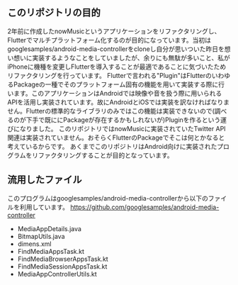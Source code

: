 ## このリポジトリの目的
2年前に作成したnowMusicというアプリケーションをリファクタリングし、Flutterでマルチプラットフォーム化するのが目的になっています。当初はgooglesamples/android-media-controllerをcloneし自分が思いついた昨日を想い想いに実装するようなことをしていましたが、余りにも無駄が多いこと、私がiPhoneに機種を変更しFlutterを導入することが最適であることに気づいたためリファクタリングを行っています。
Flutterで言われる"Plugin"はFlutterのいわゆるPackageの一種でそのプラットフォーム固有の機能を用いて実装する際に行います。このアプリケーションはAndroidでは映像や音を扱う際に用いられるAPIを活用し実装されています。故にAndroidとiOSでは実装を訳なければなりません。Flutterの標準的なライブラリのみではこの機能は実装できないので(調べるのが下手で既ににPackageが存在するかもしれないが)Pluginを作るという運びになりました。
このリポジトリではnowMusicに実装されていたTwitter API関連は実装されていません。おそらくFlutterのPackageでそこは何とかなると考えているからです。
あくまでこのリポジトリはAndroid向けに実装されたプログラムをリファクタリングすることが目的となっています。

## 流用したファイル
このプログラムはgooglesamples/android-media-controllerから以下のファイルを利用しています。
https://github.com/googlesamples/android-media-controller
- MediaAppDetails.java
- BitmapUtils.java
- dimens.xml
- FindMediaAppsTask.kt
- FindMediaBrowserAppsTask.kt
- FindMediaSessionAppsTask.kt
- MediaAppControllerUtils.kt
